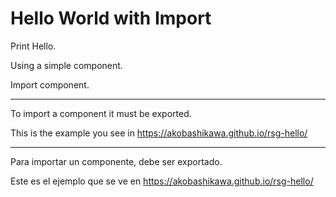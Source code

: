 # Hello World with Import

Print Hello.

Using a simple component.

Import component.

---

To import a component it must be exported.

This is the example you see in https://akobashikawa.github.io/rsg-hello/

---

Para importar un componente, debe ser exportado.

Este es el ejemplo que se ve en https://akobashikawa.github.io/rsg-hello/